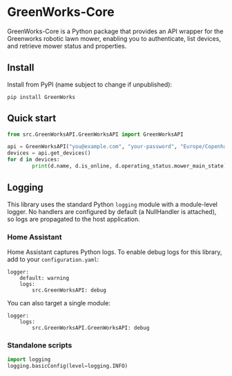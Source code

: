 # GreenWorks-Core

GreenWorks-Core is a Python package that provides an API wrapper for the Greenworks robotic lawn mower, enabling you to authenticate, list devices, and retrieve mower status and properties.

## Install

Install from PyPI (name subject to change if unpublished):

```
pip install GreenWorks
```

## Quick start

```python
from src.GreenWorksAPI.GreenWorksAPI import GreenWorksAPI

api = GreenWorksAPI("you@example.com", "your-password", "Europe/Copenhagen")
devices = api.get_devices()
for d in devices:
		print(d.name, d.is_online, d.operating_status.mower_main_state)
```

## Logging

This library uses the standard Python `logging` module with a module-level logger. No handlers are configured by default (a NullHandler is attached), so logs are propagated to the host application.

### Home Assistant

Home Assistant captures Python logs. To enable debug logs for this library, add to your `configuration.yaml`:

```
logger:
	default: warning
	logs:
		src.GreenWorksAPI: debug
```

You can also target a single module:

```
logger:
	logs:
		src.GreenWorksAPI.GreenWorksAPI: debug
```

### Standalone scripts

```python
import logging
logging.basicConfig(level=logging.INFO)
```
